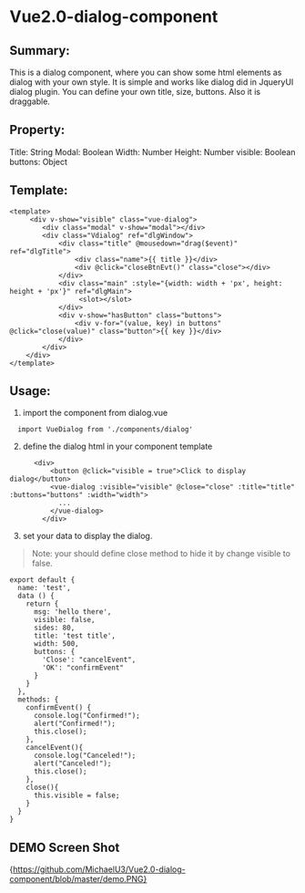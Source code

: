 # Vue2.0-dialog-component

## Summary:

This is a dialog component, where you can show some html elements as dialog with your own style. 
It is simple and works like dialog did in JqueryUI dialog plugin.
You can define your own title, size, buttons. Also it is draggable.

## Property:

Title: String
Modal: Boolean
Width: Number
Height: Number
visible: Boolean
buttons: Object

## Template:

```
<template>
	 <div v-show="visible" class="vue-dialog">
	  	<div class="modal" v-show="modal"></div>
		<div class="Vdialog" ref="dlgWindow">
			<div class="title" @mousedown="drag($event)" ref="dlgTitle">
				<div class="name">{{ title }}</div>
				<div @click="closeBtnEvt()" class="close"></div>
			</div>
			<div class="main" :style="{width: width + 'px', height: height + 'px'}" ref="dlgMain">
				 <slot></slot>
			</div>
			<div v-show="hasButton" class="buttons">
				<div v-for="(value, key) in buttons" @click="close(value)" class="button">{{ key }}</div>
			</div>
		</div>
	</div>
</template>
```

## Usage:

1. import the component from dialog.vue

```
  import VueDialog from './components/dialog'
```

2. define the dialog html in your component template

```
      <div>
          <button @click="visible = true">Click to display dialog</button>
          <vue-dialog :visible="visible" @close="close" :title="title" :buttons="buttons" :width="width">
            ...
          </vue-dialog>
        </div>
```

3. set your data to display the dialog. 

> Note: your should define close method to hide it by change visible to false.

```
export default {
  name: 'test',
  data () {
    return {
      msg: 'hello there',
      visible: false,
      sides: 80,
      title: 'test title',
      width: 500,
      buttons: {
        'Close': "cancelEvent",
        'OK': "confirmEvent"
      }
    }
  },
  methods: {
    confirmEvent() {
      console.log("Confirmed!");
      alert("Confirmed!");
      this.close();
    },
    cancelEvent(){
      console.log("Canceled!"); 
      alert("Canceled!"); 
      this.close();
    },
    close(){
      this.visible = false;
    }
  }
}
```

## DEMO Screen Shot 

![](){https://github.com/MichaelU3/Vue2.0-dialog-component/blob/master/demo.PNG}


